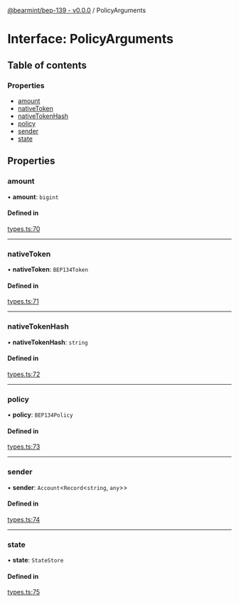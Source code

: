 [@bearmint/bep-139 - v0.0.0](../README.md) / PolicyArguments

# Interface: PolicyArguments

## Table of contents

### Properties

- [amount](PolicyArguments.md#amount)
- [nativeToken](PolicyArguments.md#nativetoken)
- [nativeTokenHash](PolicyArguments.md#nativetokenhash)
- [policy](PolicyArguments.md#policy)
- [sender](PolicyArguments.md#sender)
- [state](PolicyArguments.md#state)

## Properties

### amount

• **amount**: `bigint`

#### Defined in

[types.ts:70](https://github.com/bearmint/bearmint/blob/main/packages/bep-139/source/types.ts#L70)

___

### nativeToken

• **nativeToken**: `BEP134Token`

#### Defined in

[types.ts:71](https://github.com/bearmint/bearmint/blob/main/packages/bep-139/source/types.ts#L71)

___

### nativeTokenHash

• **nativeTokenHash**: `string`

#### Defined in

[types.ts:72](https://github.com/bearmint/bearmint/blob/main/packages/bep-139/source/types.ts#L72)

___

### policy

• **policy**: `BEP134Policy`

#### Defined in

[types.ts:73](https://github.com/bearmint/bearmint/blob/main/packages/bep-139/source/types.ts#L73)

___

### sender

• **sender**: `Account`<`Record`<`string`, `any`\>\>

#### Defined in

[types.ts:74](https://github.com/bearmint/bearmint/blob/main/packages/bep-139/source/types.ts#L74)

___

### state

• **state**: `StateStore`

#### Defined in

[types.ts:75](https://github.com/bearmint/bearmint/blob/main/packages/bep-139/source/types.ts#L75)
